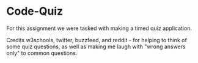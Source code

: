 # Code-Quiz

For this assignment we were tasked with making a timed quiz application. 

Credits
w3schools, twitter, buzzfeed, and reddit - for helping to think of some quiz questions, as well as making me laugh with "wrong answers only" to common questions. 
